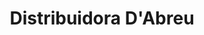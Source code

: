 ---
title: "Distribuidora D'Abreu"
url: /caracas/distribuidora-dabreu/
shop: piezas de automóviles
---